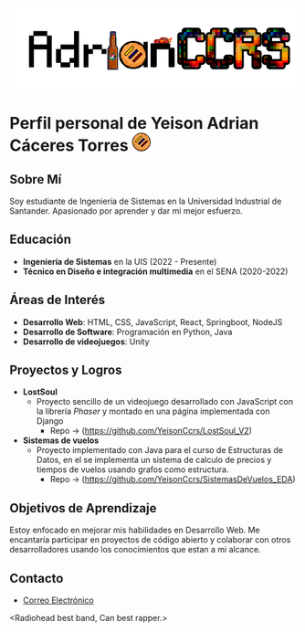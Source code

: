 ![](./Media/AdrianCCRS.png)

# Perfil personal de Yeison Adrian Cáceres Torres ![](./Media/arepa%202.png)

## Sobre Mí
Soy estudiante de Ingeniería de Sistemas en la Universidad Industrial de Santander. Apasionado por aprender y dar mi mejor esfuerzo.

## Educación
- **Ingeniería de Sistemas** en la UIS (2022 - Presente)
- **Técnico en Diseño e integración multimedia** en el SENA (2020-2022)

## Áreas de Interés
- **Desarrollo Web**: HTML, CSS, JavaScript, React, Springboot, NodeJS
- **Desarrollo de Software**: Programación en Python, Java
- **Desarrollo de videojuegos**: Unity

## Proyectos y Logros
- **LostSoul**
  - Proyecto sencillo de un videojuego desarrollado con JavaScript con la librería _Phaser_ y montado en una página implementada con Django
    - Repo -> (https://github.com/YeisonCcrs/LostSoul_V2)
- **Sistemas de vuelos**
  - Proyecto implementado con Java para el curso de Estructuras de Datos, en el se implementa un sistema de calculo de precios y tiempos de vuelos usando grafos como estructura.
    - Repo -> (https://github.com/YeisonCcrs/SistemasDeVuelos_EDA)

## Objetivos de Aprendizaje
Estoy enfocado en mejorar mis habilidades en Desarrollo Web. Me encantaría participar en proyectos de código abierto y colaborar con otros desarrolladores usando los conocimientos que estan a mi alcance.

## Contacto
- [Correo Electrónico](mailto:yeadcato@gmail.com)

<Radiohead best band, Can best rapper.>

<!---
YeisonCcrs/YeisonCcrs is a ✨ special ✨ repository because its `README.md` (this file) appears on your GitHub profile.
You can click the Preview link to take a look at your changes.
--->

